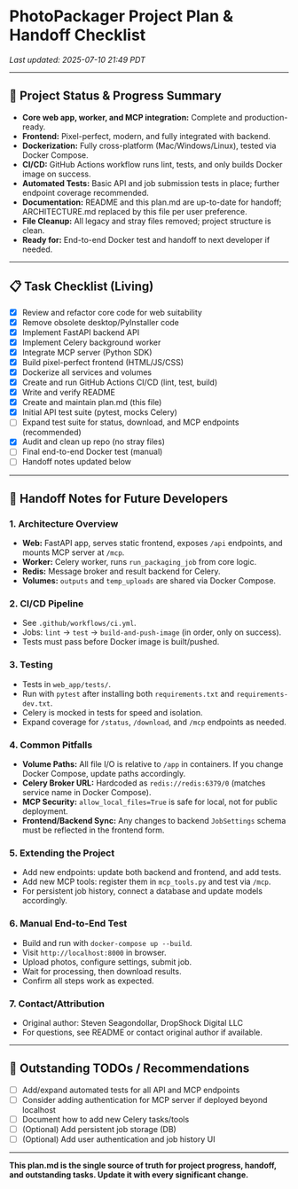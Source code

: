 # PhotoPackager Project Plan & Handoff Checklist

_Last updated: 2025-07-10 21:49 PDT_

---

## 🚦 Project Status & Progress Summary

- **Core web app, worker, and MCP integration:** Complete and production-ready.
- **Frontend:** Pixel-perfect, modern, and fully integrated with backend.
- **Dockerization:** Fully cross-platform (Mac/Windows/Linux), tested via Docker Compose.
- **CI/CD:** GitHub Actions workflow runs lint, tests, and only builds Docker image on success.
- **Automated Tests:** Basic API and job submission tests in place; further endpoint coverage recommended.
- **Documentation:** README and this plan.md are up-to-date for handoff; ARCHITECTURE.md replaced by this file per user preference.
- **File Cleanup:** All legacy and stray files removed; project structure is clean.
- **Ready for:** End-to-end Docker test and handoff to next developer if needed.

---

## 📋 Task Checklist (Living)

- [x] Review and refactor core code for web suitability
- [x] Remove obsolete desktop/PyInstaller code
- [x] Implement FastAPI backend API
- [x] Implement Celery background worker
- [x] Integrate MCP server (Python SDK)
- [x] Build pixel-perfect frontend (HTML/JS/CSS)
- [x] Dockerize all services and volumes
- [x] Create and run GitHub Actions CI/CD (lint, test, build)
- [x] Write and verify README
- [x] Create and maintain plan.md (this file)
- [x] Initial API test suite (pytest, mocks Celery)
- [ ] Expand test suite for status, download, and MCP endpoints (recommended)
- [x] Audit and clean up repo (no stray files)
- [ ] Final end-to-end Docker test (manual)
- [ ] Handoff notes updated below

---

## 📝 Handoff Notes for Future Developers

### 1. **Architecture Overview**
- **Web:** FastAPI app, serves static frontend, exposes `/api` endpoints, and mounts MCP server at `/mcp`.
- **Worker:** Celery worker, runs `run_packaging_job` from core logic.
- **Redis:** Message broker and result backend for Celery.
- **Volumes:** `outputs` and `temp_uploads` are shared via Docker Compose.

### 2. **CI/CD Pipeline**
- See `.github/workflows/ci.yml`.
- Jobs: `lint` → `test` → `build-and-push-image` (in order, only on success).
- Tests must pass before Docker image is built/pushed.

### 3. **Testing**
- Tests in `web_app/tests/`.
- Run with `pytest` after installing both `requirements.txt` and `requirements-dev.txt`.
- Celery is mocked in tests for speed and isolation.
- Expand coverage for `/status`, `/download`, and `/mcp` endpoints as needed.

### 4. **Common Pitfalls**
- **Volume Paths:** All file I/O is relative to `/app` in containers. If you change Docker Compose, update paths accordingly.
- **Celery Broker URL:** Hardcoded as `redis://redis:6379/0` (matches service name in Docker Compose).
- **MCP Security:** `allow_local_files=True` is safe for local, not for public deployment.
- **Frontend/Backend Sync:** Any changes to backend `JobSettings` schema must be reflected in the frontend form.

### 5. **Extending the Project**
- Add new endpoints: update both backend and frontend, and add tests.
- Add new MCP tools: register them in `mcp_tools.py` and test via `/mcp`.
- For persistent job history, connect a database and update models accordingly.

### 6. **Manual End-to-End Test**
- Build and run with `docker-compose up --build`.
- Visit `http://localhost:8000` in browser.
- Upload photos, configure settings, submit job.
- Wait for processing, then download results.
- Confirm all steps work as expected.

### 7. **Contact/Attribution**
- Original author: Steven Seagondollar, DropShock Digital LLC
- For questions, see README or contact original author if available.

---

## 📌 Outstanding TODOs / Recommendations

- [ ] Add/expand automated tests for all API and MCP endpoints
- [ ] Consider adding authentication for MCP server if deployed beyond localhost
- [ ] Document how to add new Celery tasks/tools
- [ ] (Optional) Add persistent job storage (DB)
- [ ] (Optional) Add user authentication and job history UI

---

**This plan.md is the single source of truth for project progress, handoff, and outstanding tasks. Update it with every significant change.**
